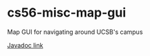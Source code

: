 cs56-misc-map-gui
=================

Map GUI for navigating around UCSB's campus

[Javadoc link](http://www.cs.ucsb.edu/~eric_j_huang/cs56/edu/ucsb/cs56/projects/misc/map_gui/javadoc
)
